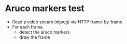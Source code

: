 # Aruco markers test
- Read a video stream (mjpeg) via HTTP frame-by-frame
- For each frame, 
  - detect the aruco markers
  - draw the frame  
